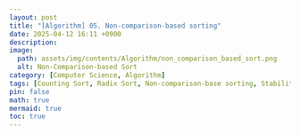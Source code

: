 ```yaml
---
layout: post
title: "[Algorithm] 05. Non-comparison-based sorting"
date: 2025-04-12 16:11 +0900
description: 
image:
  path: assets/img/contents/Algorithm/non_comparison_based_sort.png
  alt: Non-Comparison-based Sort
category: [Computer Science, Algorithm]
tags: [Counting Sort, Radix Sort, Non-comparison-base sorting, Stability]
pin: false
math: true
mermaid: true
toc: true
---
```

